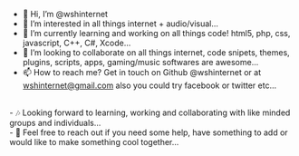 - 👋 Hi, I’m @wshinternet
- 👀 I’m interested in all things internet + audio/visual...
- 🌱 I’m currently learning and working on all things code! html5, php, css, javascript, C++, C#, Xcode...
- 🤝 I’m looking to collaborate on all things internet, code snipets, themes, plugins, scripts, apps, gaming/music softwares are awesome...
- 📫 How to reach me? Get in touch on Github @wshinternet or at wshinternet@gmail.com also you could try facebook or twitter etc...
<br>
- 🎶 Looking forward to learning, working and collaborating with like minded groups and individuals...<br>
- 📢 Feel free to reach out if you need some help, have something to add or would like to make something cool together...  
 


<!---
wshinternet/wshinternet is a ✨ special ✨ repository because its `README.md` (this file) appears on your GitHub profile.
You can click the Preview link to take a look at your changes.
--->
